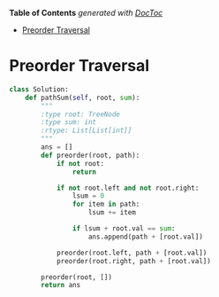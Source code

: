 <!-- START doctoc generated TOC please keep comment here to allow auto update -->
<!-- DON'T EDIT THIS SECTION, INSTEAD RE-RUN doctoc TO UPDATE -->
**Table of Contents**  *generated with [DocToc](https://github.com/thlorenz/doctoc)*

- [Preorder Traversal](#preorder-traversal)

<!-- END doctoc generated TOC please keep comment here to allow auto update -->

# Preorder Traversal

```python
class Solution:
    def pathSum(self, root, sum):
        """
        :type root: TreeNode
        :type sum: int
        :rtype: List[List[int]]
        """
        ans = []
        def preorder(root, path):
            if not root:
                return

            if not root.left and not root.right:
                lsum = 0
                for item in path:
                    lsum += item

                if lsum + root.val == sum:
                    ans.append(path + [root.val])

            preorder(root.left, path + [root.val])
            preorder(root.right, path + [root.val])

        preorder(root, [])
        return ans
```
